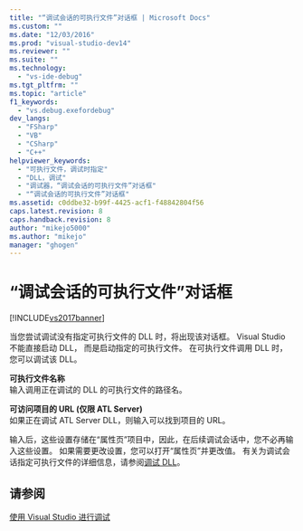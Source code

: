 ```yaml
---
title: "“调试会话的可执行文件”对话框 | Microsoft Docs"
ms.custom: ""
ms.date: "12/03/2016"
ms.prod: "visual-studio-dev14"
ms.reviewer: ""
ms.suite: ""
ms.technology: 
  - "vs-ide-debug"
ms.tgt_pltfrm: ""
ms.topic: "article"
f1_keywords: 
  - "vs.debug.exefordebug"
dev_langs: 
  - "FSharp"
  - "VB"
  - "CSharp"
  - "C++"
helpviewer_keywords: 
  - "可执行文件，调试时指定"
  - "DLL，调试"
  - "调试器，“调试会话的可执行文件”对话框"
  - "“调试会话的可执行文件”对话框"
ms.assetid: c0ddbe32-b99f-4425-acf1-f48842804f56
caps.latest.revision: 8
caps.handback.revision: 8
author: "mikejo5000"
ms.author: "mikejo"
manager: "ghogen"
---
```

# “调试会话的可执行文件”对话框
[!INCLUDE[vs2017banner](../code-quality/includes/vs2017banner.md)]

当您尝试调试没有指定可执行文件的 DLL 时，将出现该对话框。  Visual Studio 不能直接启动 DLL，  而是启动指定的可执行文件。  在可执行文件调用 DLL 时，您可以调试该 DLL。  
  
 **可执行文件名称**  
 输入调用正在调试的 DLL 的可执行文件的路径名。  
  
 **可访问项目的 URL \(仅限 ATL Server\)**  
 如果正在调试 ATL Server DLL，则输入可以找到项目的 URL。  
  
 输入后，这些设置存储在“属性页”项目中，因此，在后续调试会话中，您不必再输入这些设置。  如果需要更改设置，您可以打开“属性页”并更改值。  有关为调试会话指定可执行文件的详细信息，请参阅[调试 DLL](../Topic/How%20to:%20Debug%20Native%20DLLs.md)。  
  
## 请参阅  
 [使用 Visual Studio 进行调试](../debugger/debugging-in-visual-studio.md)